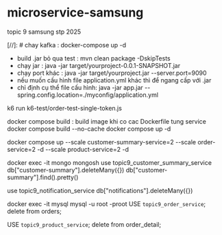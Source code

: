 # microservice-samsung

topic 9 samsung stp 2025

[//]: # chay kafka : docker-compose up -d

-   build .jar bỏ qua test : mvn clean package -DskipTests
-   chạy jar : java -jar target/yourproject-0.0.1-SNAPSHOT.jar
-   chạy port khác : java -jar target/yourproject.jar --server.port=9090
-   nếu muốn cấu hình file application.yml khác thì để ngang cấp với .jar
-   chỉ định cụ thể file cấu hình: java -jar app.jar --spring.config.location=./myconfig/application.yml

k6 run k6-test/order-test-single-token.js

docker compose build : build image khi co cac Dockerfile tung service
docker compose build --no-cache
docker compose up -d

docker compose up --scale customer-summary-service=2 --scale order-service=2 -d --scale product-service=2 -d

docker exec -it mongo mongosh
use topic9_customer_summary_service
db["customer-summary"].deleteMany({})
db["customer-summary"].find().pretty()

use topic9_notification_service
db["notifications"].deleteMany({})

docker exec -it mysql mysql -u root -proot
USE `topic9_order_service`;
delete from orders;

USE `topic9_product_service`;
delete from order_detail;
